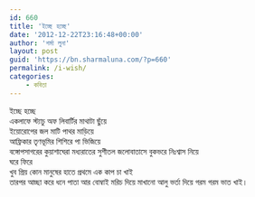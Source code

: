 ```yaml
---
id: 660
title: 'ইচ্ছে হচ্ছে'
date: '2012-12-22T23:16:48+00:00'
author: 'শর্মা লুনা'
layout: post
guid: 'https://bn.sharmaluna.com/?p=660'
permalink: /i-wish/
categories:
    - কবিতা
---
```


ইচ্ছে হচ্ছে  
একলাফে স্ট্যাচু অফ লিবার্টির মাথাটা ছুঁয়ে  
ইয়োরোপের জল মাটি পাথর মাড়িয়ে  
আফ্রিকার তৃণভূমির শিশিরে পা ভিজিয়ে  
বঙ্গোপসাগরের কুয়াশাঘেরা মধ্যরাতের সুশীতল জলোবাতাসে বুকভরে নিঃশ্বাস নিয়ে  
ঘরে ফিরে  
খুব প্রিয় কোন মানুষের হাতে প্রথমে এক কাপ চা খাই  
তারপর আচ্ছা করে ধনে পাতা আর বোম্বাই মরিচ দিয়ে মাখানো আলু ভর্তা দিয়ে গরম গরম ভাত খাই।